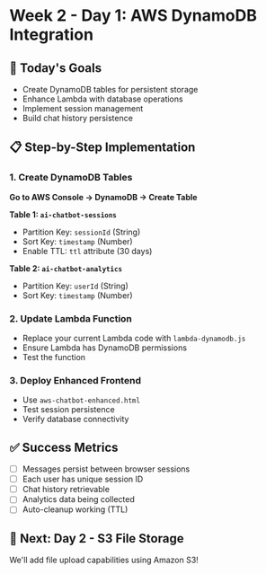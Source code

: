 # Week 2 - Day 1: AWS DynamoDB Integration

## 🎯 Today's Goals

- Create DynamoDB tables for persistent storage
- Enhance Lambda with database operations
- Implement session management
- Build chat history persistence

## 📋 Step-by-Step Implementation

### 1. Create DynamoDB Tables

**Go to AWS Console → DynamoDB → Create Table**

**Table 1: `ai-chatbot-sessions`**

- Partition Key: `sessionId` (String)
- Sort Key: `timestamp` (Number)
- Enable TTL: `ttl` attribute (30 days)

**Table 2: `ai-chatbot-analytics`**

- Partition Key: `userId` (String)
- Sort Key: `timestamp` (Number)

### 2. Update Lambda Function

- Replace your current Lambda code with `lambda-dynamodb.js`
- Ensure Lambda has DynamoDB permissions
- Test the function

### 3. Deploy Enhanced Frontend

- Use `aws-chatbot-enhanced.html`
- Test session persistence
- Verify database connectivity

## ✅ Success Metrics

- [ ] Messages persist between browser sessions
- [ ] Each user has unique session ID
- [ ] Chat history retrievable
- [ ] Analytics data being collected
- [ ] Auto-cleanup working (TTL)

## 🚀 Next: Day 2 - S3 File Storage

We'll add file upload capabilities using Amazon S3!
